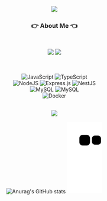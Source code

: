 <div align="center">
<img src="https://capsule-render.vercel.app/api?type=wave&color=auto&height=300&section=header&text=King%20seungil&fontSize=90" />
<br/> 
 
### 👉 About Me 👈

<br/>

<p>
  <a href="https://kingseungil.tistory.com/" target="_blank"><img src="https://img.shields.io/badge/BLOG-282828?style=flat-square&logo=Tistory&logoColor=white"/></a>
  <a href="mailto:flykim5115@gmail.com" target="_blank"><img src="https://img.shields.io/badge/flykim5115@gmail.com-EA4335?style=flat-square&logo=Gmail&logoColor=white"/></a>
</p>


 <br><br>
  ![JavaScript](https://img.shields.io/badge/javascript-%23323330.svg?style=for-the-badge&logo=javascript&logoColor=%23F7DF1E)
  ![TypeScript](https://img.shields.io/badge/typescript-%23007ACC.svg?style=for-the-badge&logo=typescript&logoColor=white)
<br>
  ![NodeJS](https://img.shields.io/badge/node.js-6DA55F?style=for-the-badge&logo=node.js&logoColor=white)
 ![Express.js](https://img.shields.io/badge/express.js-%23404d59.svg?style=for-the-badge&logo=express&logoColor=%2361DAFB)
 ![NestJS](https://img.shields.io/badge/nestjs-%23E0234E.svg?style=for-the-badge&logo=nestjs&logoColor=white)
 <br>
 ![MySQL](https://img.shields.io/badge/mysql-%2300f.svg?style=for-the-badge&logo=mysql&logoColor=white)
 ![MySQL](https://img.shields.io/badge/postgresql-%2300f.svg?style=for-the-badge&logo=postgresql&logoColor=white)
 <br>
 ![Docker](https://img.shields.io/badge/docker-%2300f.svg?style=for-the-badge&logo=docker&logoColor=white)

<br>
 <a href="https://hits.seeyoufarm.com"><img src="https://hits.seeyoufarm.com/api/count/incr/badge.svg?url=https%3A%2F%2Fgithub.com%2Fkingseungil&count_bg=%2379C83D&title_bg=%23555555&icon=&icon_color=%23C62D2D&title=hits&edge_flat=false"/></a>


![Anurag's GitHub stats](https://github-readme-stats.vercel.app/api?username=kingseungil&show_icons=true&theme=transparent&range=all_time&rank_icon=github)
![snake gif](https://github.com/kingseungil/kingseungil/blob/output/github-contribution-grid-snake.svg)


</div>
